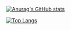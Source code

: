 [![Anurag's GitHub stats](https://github-readme-stats.vercel.app/api?username=venraij)](https://github.com/anuraghazra/github-readme-stats)

[![Top Langs](https://github-readme-stats.vercel.app/api/top-langs/?username=venraij)](https://github.com/anuraghazra/github-readme-stats)

